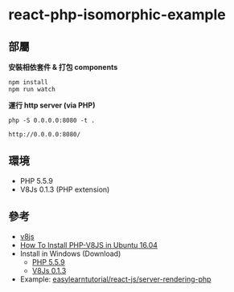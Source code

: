 # react-php-isomorphic-example

部屬
---
**安裝相依套件 & 打包 components**
```
npm install
npm run watch
```
**運行 http server (via PHP)**
```
php -S 0.0.0.0:8080 -t .
```
`http://0.0.0.0:8080/`
 
環境
---
* PHP 5.5.9 
* V8Js 0.1.3 (PHP extension) 

參考
---
* [v8js](https://github.com/phpv8/v8js)
* [How To Install PHP-V8JS in Ubuntu 16.04](https://www.infinitastech.com/blog/php/how-to-install-php-v8js-in-ubuntu-16-04/)
* Install in Windows (Download)
  * [PHP 5.5.9](http://windows.php.net/downloads/releases/archives/php-5.5.9-nts-Win32-VC11-x86.zip)
  * [V8Js 0.1.3](http://windows.php.net/downloads/pecl/snaps/v8js/0.1.3/php_v8js-0.1.3-5.5-nts-vc11-x86.zip)
* Example: [easylearntutorial/react-js/server-rendering-php](https://github.com/formigone/easylearntutorial/tree/master/react-js/server-rendering-php)